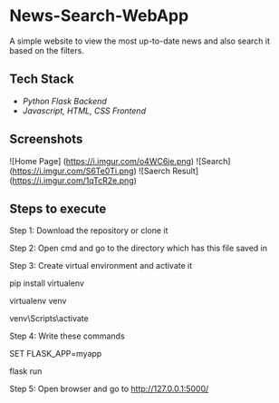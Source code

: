 # News-Search-WebApp
A simple website to view the most up-to-date news and also search it based on the filters.

## Tech Stack
- *Python Flask Backend*
- *Javascript, HTML, CSS Frontend*
  
## Screenshots
![Home Page] (https://i.imgur.com/o4WC6je.png)
![Search] (https://i.imgur.com/S6Te0Ti.png)
![Saerch Result] (https://i.imgur.com/1qTcR2e.png)

## Steps to execute
Step 1: Download the repository or clone it

Step 2: Open cmd and go to the directory which has this file saved in

Step 3: Create virtual environment and activate it

pip install virtualenv

virtualenv venv

venv\Scripts\activate

Step 4: Write these commands

SET FLASK_APP=myapp

flask run

Step 5: Open browser and go to http://127.0.0.1:5000/
